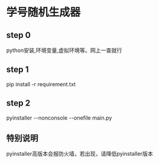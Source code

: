 # 学号随机生成器


## step 0
python安装,环境变量,虚拟环境等。网上一查就行

## step 1
pip install -r requirement.txt


## step 2
pyinstaller --nonconsole --onefile main.py


## 特别说明
pyinstaller高版本会报防火墙，若出现，请降低pyinstaller版本

